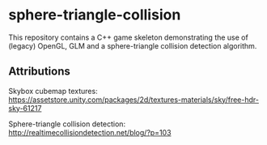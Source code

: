 # sphere-triangle-collision
This repository contains a C++ game skeleton demonstrating the use of (legacy) OpenGL, GLM and a sphere-triangle collision detection algorithm.

## Attributions
Skybox cubemap textures:
https://assetstore.unity.com/packages/2d/textures-materials/sky/free-hdr-sky-61217

Sphere-triangle collision detection:
http://realtimecollisiondetection.net/blog/?p=103
